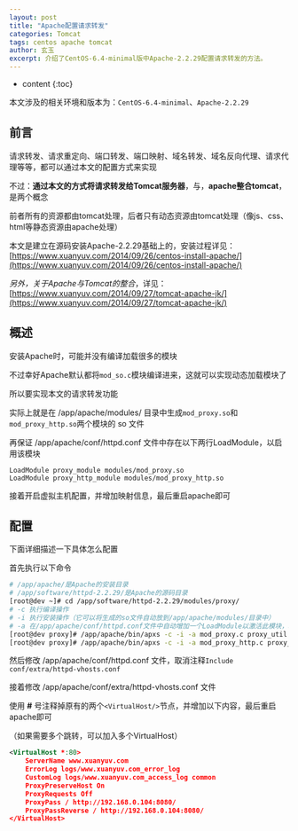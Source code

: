```yaml
---
layout: post
title: "Apache配置请求转发"
categories: Tomcat
tags: centos apache tomcat
author: 玄玉
excerpt: 介绍了CentOS-6.4-minimal版中Apache-2.2.29配置请求转发的方法。
---
```


* content
{:toc}


本文涉及的相关环境和版本为：`CentOS-6.4-minimal`、`Apache-2.2.29`

## 前言

请求转发、请求重定向、端口转发、端口映射、域名转发、域名反向代理、请求代理等等，都可以通过本文的配置方式来实现

不过：**通过本文的方式将请求转发给Tomcat服务器**，与，**apache整合tomcat**，是两个概念

前者所有的资源都由tomcat处理，后者只有动态资源由tomcat处理（像js、css、html等静态资源由apache处理）

本文是建立在源码安装Apache-2.2.29基础上的，安装过程详见：[https://www.xuanyuv.com/2014/09/26/centos-install-apache/](https://www.xuanyuv.com/2014/09/26/centos-install-apache/)

*另外，关于Apache与Tomcat的整合*，详见：[https://www.xuanyuv.com/2014/09/27/tomcat-apache-jk/](https://www.xuanyuv.com/2014/09/27/tomcat-apache-jk/)

## 概述

安装Apache时，可能并没有编译加载很多的模块

不过幸好Apache默认都将`mod_so.c`模块编译进来，这就可以实现动态加载模块了

所以要实现本文的请求转发功能

实际上就是在 /app/apache/modules/ 目录中生成`mod_proxy.so`和`mod_proxy_http.so`两个模块的 so 文件

再保证 /app/apache/conf/httpd.conf 文件中存在以下两行LoadModule，以启用该模块

```
LoadModule proxy_module modules/mod_proxy.so
LoadModule proxy_http_module modules/mod_proxy_http.so
```

接着开启虚拟主机配置，并增加映射信息，最后重启apache即可

## 配置

下面详细描述一下具体怎么配置

首先执行以下命令

```sh
# /app/apache/是Apache的安装目录
# /app/software/httpd-2.2.29/是Apache的源码目录
[root@dev ~]# cd /app/software/httpd-2.2.29/modules/proxy/
# -c 执行编译操作
# -i 执行安装操作（它可以将生成的so文件自动放到/app/apache/modules/目录中）
# -a 在/app/apache/conf/httpd.conf文件中自动增加一个LoadModule以激活此模块，若已存在此LoadModule则取消其注释直接启动该模块
[root@dev proxy]# /app/apache/bin/apxs -c -i -a mod_proxy.c proxy_util.c 
[root@dev proxy]# /app/apache/bin/apxs -c -i -a mod_proxy_http.c proxy_util.c
```

然后修改 /app/apache/conf/httpd.conf 文件，取消注释`Include conf/extra/httpd-vhosts.conf`

接着修改 /app/apache/conf/extra/httpd-vhosts.conf 文件

使用 **#** 号注释掉原有的两个`<VirtualHost/>`节点，并增加以下内容，最后重启apache即可

（如果需要多个跳转，可以加入多个VirtualHost）

```xml
<VirtualHost *:80>
    ServerName www.xuanyuv.com
    ErrorLog logs/www.xuanyuv.com_error_log
    CustomLog logs/www.xuanyuv.com_access_log common
    ProxyPreserveHost On
    ProxyRequests Off
    ProxyPass / http://192.168.0.104:8080/
    ProxyPassReverse / http://192.168.0.104:8080/
</VirtualHost>
```